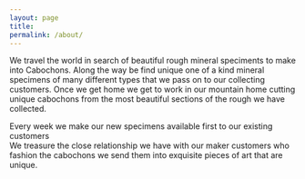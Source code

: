 ```yaml
---
layout: page
title: 
permalink: /about/
---
```


We travel the world in search of beautiful rough mineral speciments to make into Cabochons. Along the way be find unique one of a kind mineral specimens of many different types that we pass on to our collecting customers. Once we get home we get to work in our mountain home cutting unique cabochons from the most beautiful sections of the rough we have collected. <br>

Every week we make our new specimens available first to our existing customers<br> We treasure the close relationship we have with our maker customers who fashion the cabochons we send them into exquisite pieces of art that are unique. 
